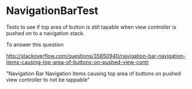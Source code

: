 # NavigationBarTest
Tests to see if top area of button is still tapable when view controller is pushed on to a navigation stack.

To answer this question

http://stackoverflow.com/questions/35850940/navigation-bar-navigation-items-causing-top-area-of-buttons-on-pushed-view-contr

"Navigation Bar Navigation Items causing top area of buttons on pushed view controller to not be tappable"
